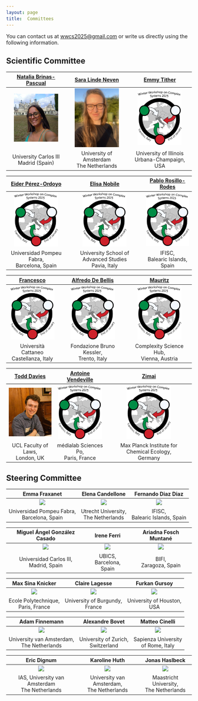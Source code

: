 ```yaml
---
layout: page
title:  Committees
---
```


You can contact us at [wwcs2025@gmail.com](mailto:wwcs2025@gmail.com) or write us directly using the following information.

## Scientific Committee

| [Natalia Brinas-Pascual]() | [Sara Linde Neven]() | [Emmy Tither]() |
| :------------------------------------------: | :----------------------------------------------: | :------------------: |
| <img src="/assets/image25/committee/Natalia.png" width="120px" /> | <img src="/assets/image25/committee/Sara.jpeg" width="120px" /> | <img src="/assets/image25/committee/logo.png" width="120px" /> |
| University Carlos III <br> Madrid (Spain) | University of Amsterdam <br> The Netherlands | University of Illinois <br> Urbana-Champaign, USA |

| [Eider Pérez-Ordoyo]() | [Elisa Nobile]() | [Pablo Rosillo-Rodes]() |
| :------------------------------------------: | :----------------------------------------------: | :------------------: |
| <img src="/assets/image25/committee/logo.png" width="120px" /> | <img src="/assets/image25/committee/logo.png" width="120px" /> | <img src="/assets/image25/committee/logo.png" width="120px" /> |
| Universidad Pompeu Fabra, <br> Barcelona, Spain | University School of Advanced Studies <br> Pavia, Italy | IFISC, <br> Balearic Islands, Spain |

| [Francesco]() | [Alfredo De Bellis]() | [Mauritz]() |
| :------------------------------------------: | :----------------------------------------------: | :------------------: |
| <img src="/assets/image25/committee/logo.png" width="120px" /> | <img src="/assets/image25/committee/logo.png" width="120px" /> | <img src="/assets/image25/committee/logo.png" width="120px" /> |
| Università Cattaneo <br> Castellanza, Italy | Fondazione Bruno Kessler, <br> Trento, Italy | Complexity Science Hub, <br> Vienna, Austria |

| [Todd Davies]() | [Antoine Vendeville]() | [Zimai]() |
| :------------------------------------------: | :----------------------------------------------: | :------------------: |
| <img src="/assets/image25/committee/Todd.jpg" width="120px" /> | <img src="/assets/image25/committee/logo.png" width="120px" /> | <img src="/assets/image25/committee/logo.png" width="120px" /> |
| UCL Faculty of Laws, <br> London, UK | médialab Sciences Po, <br> Paris, France | Max Planck Institute for Chemical Ecology, <br> Germany |


## Steering Committee

| Emma Fraxanet | Elena Candellone | Fernando Diaz Diaz |
| :------------------------------------------: | :----------------------------------------------: | :------------------: |
| <img src="/assets/image24/committee/emma.jpg" width="120px" /> | <img src="/assets/image24/committee/elena.jpeg" width="120px" /> | <img src="/assets/image24/committee/fer.png" width="120px" /> |
| Universidad Pompeu Fabra, <br> Barcelona, Spain | Utrecht University, <br> The Netherlands | IFISC, <br> Balearic Islands, Spain |

| Miguel Ángel González Casado | Irene Ferri | Ariadna Fosch Muntané |
| :------------------------------: | :-----------------: | :------------------: |
| <img src="/assets/image24/committee/miguel.png" width="120px" /> | <img src="/assets/image24/committee/irene.jpeg" width="120px" /> | <img src="/assets/image24/committee/ari.jpeg" width="120px" /> |
| Universidad Carlos III, <br> Madrid, Spain | UBICS, <br> Barcelona, Spain | BIFI, <br> Zaragoza, Spain |

| Max Sina Knicker | Claire Lagesse | Furkan Gursoy |
| :------------------: | :------------: | :------------: |
| <img src="/assets/image24/committee/max.jpeg" width="120px" /> | <img src="/assets/image23/committee/SC/claire.jpg" width="120px" /> | <img src="/assets/image24/committee/furkan.jpg" width="120px" /> |
| Ecole Polytechnique, <br> Paris, France | University of Burgundy, <br> France | University of Houston, <br> USA |

| Adam Finnemann | Alexandre Bovet | Matteo Cinelli |
| :------------: | :------------: | :------------: |
| <img src="/assets/image24/committee/adam.png" width="120px" /> | <img src="/assets/image24/committee/alex.jpg" width="120px" /> | <img src="/assets/image24/committee/matteo.jpg" width="120px" /> |
| University van Amsterdam, <br> The Netherlands | University of Zurich, <br> Switzerland | Sapienza University <br> of Rome, Italy |

| Eric Dignum | Karoline Huth | Jonas Haslbeck |
| :------------: | :-----------: | :-----------: |
| <img src="/assets/image24/committee/eric.png" width="120px" /> | <img src="/assets/image24/committee/karoline.jpg" width="120px" /> | <img src="/assets/image24/committee/jonas.jpg" width="120px" /> |
| IAS, University van Amsterdam <br> The Netherlands | University van Amsterdam, <br> The Netherlands | Maastricht University, <br> The Netherlands |